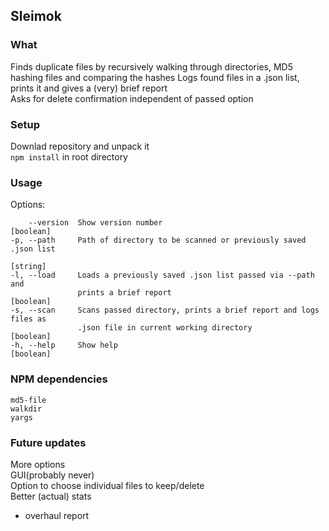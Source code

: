 ## Sleimok
### What
Finds duplicate files by recursively walking through directories, MD5 hashing files and comparing the hashes Logs found files in a .json list, 
prints it and gives a (very) brief report<br>
Asks for delete confirmation independent of passed option

### Setup
Downlad repository and unpack it<br>
`npm install` in root directory<br>

### Usage
Options:	
  
        --version  Show version number                                    [boolean]
    -p, --path     Path of directory to be scanned or previously saved .json list
                                                                           [string]  
    -l, --load     Loads a previously saved .json list passed via --path and
                   prints a brief report                                  [boolean]
    -s, --scan     Scans passed directory, prints a brief report and logs files as
	               .json file in current working directory                [boolean]
    -h, --help     Show help                                              [boolean]

### NPM dependencies
`md5-file`<br>
`walkdir`<br>
`yargs`<br>

### Future updates
More options<br>
GUI(probably never)<br>
Option to choose individual files to keep/delete<br>
Better (actual) stats<br>
- overhaul report<br>


